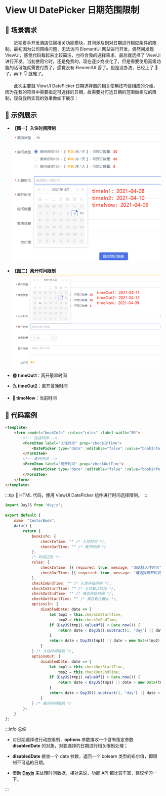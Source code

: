 # View UI DatePicker 日期范围限制

## 🍉 场景需求

&emsp;&emsp;近期着手开发酒店住宿相关功能模块，其间涉及到对日期进行相应条件的限制。最初因为公司网络问题，无法访问 ElementUI 网站进行开发，偶然间发现 ViewUI，感觉代码看起来比较简洁，也符合我的选择需求，最后就选择了 ViewUI 进行开发。当初使用它时，还是免费的，现在逐步商业化了，但是需要使用高级功能的话可能就需要付费了，感觉没有 ElementUI 香了。但是没办法，已经上了 🚗 了，再下 👇 就难了。

&emsp;&emsp;此次主要就 ViewUI DatePicker 日期选择器的相关使用技巧做相应的介绍。因为在我的项目中需要指定可选择的日期，故需要对可选日期的范围做相应的限制，现将我所实现的效果做如下展示：

## 🍭 示例展示

-   **【图一】入住时间限制**
    ![入住时间段限制](./img/23-1.png)

-   **【图二】离开时间限制**
    ![离开时间段限制](./img/23-2.png)

-   **🌞 timeOut1**：离开最早时间
-   **🌜 timeOut2**：离开最晚时间
-   **🌝 timeNow**：当前时间

## 🌱 代码案例

```html title="代码案例"
<template>
	<form :model="bookInfo" :rules="rules" :label-width="80">
		<!-- 住店时间 -->
		<FormItem label="入住时间" prop="checkInTime">
			<DatePicker type="date" :editable="false" :value="bookInfo.checkInTime" :options="optionsIn"></DatePicker>
		</FormItem>
		<!-- 离开时间 -->
		<FormItem label="离开时间" prop="checkOutTime">
			<DatePicker type="date" :editable="false" :value="bookInfo.checkOutTime" :options="optionsOut"></DatePicker>
		</FormItem>
	</form>
</template>
```

:::tip 🍅
HTML 代码，使用 ViewUI DatePicker 组件进行时间选择限制。
:::

```javascript title="代码案例"
import DayJS from "dayjs";

export default {
	name: "CenterBook",
	data() {
		return {
			bookInfo: {
				checkInTime: "" /* 入住时间 */,
				checkOutTime: "" /* 离开时间 */
			},
			/* 时间正则 */
			rules: {
				checkInTime: [{ required: true, message: "请选择入住时间", trigger: "change" }],
				checkOutTime: [{ required: true, message: "请选择离开时间", trigger: "change" }]
			},
			checkInEndTime: "" /* 入住开始时间 */,
			checkInStartTime: "" /* 入住截止时间 */,
			checkOutEndTime: "" /* 离店开始时间 */,
			checkOutStartTime: "" /* 离店截止截止 */,
			optionsIn: {
				disabledDate: date => {
					let tmp1 = this.checkInStartTime,
						tmp2 = this.checkInEndTime;
					if (DayJS(tmp1).valueOf() < Date.now()) {
						return date < DayJS().subtract(1, "day") || date > new Date(tmp2);
					}
					return date < DayJS(tmp1) || date > new Date(tmp2);
				}
			} /* 入住时间限制 */,
			optionsOut: {
				disabledDate: date => {
					let tmp1 = this.checkOutStartTime,
						tmp2 = this.checkOutEndTime;
					if (DayJS(tmp1).valueOf() > Date.now()) {
						return date < DayJS(tmp1) || date > new Date(tmp2);
					}
					return date < DayJS().subtract(1, "day") || date > new Date(tmp2);
				}
			} /* 离开时间限制 */
		};
	}
};
```

:::info 总结

-   对日期选择进行动态限制，**options** 参数接收一个含有指定参数 **disabledDate** 的对象，对要选择的日期进行相关限制处理；

-   **disabledDate** 接收一个 date 参数，返回一个 bolearn 类型的布尔值，即限制不可选的日期。

-   借助 [**Dayjs**](https://dayjs.fenxianglu.cn/category/) 来处理时间数据，相对来说，功能 API 都比较丰富，建议学习一下。

:::
